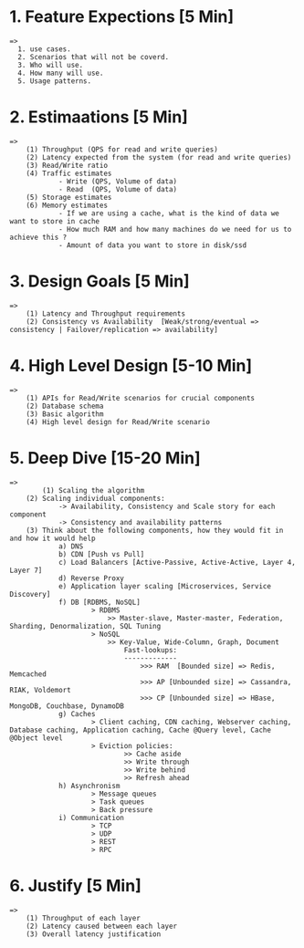 # 1. Feature Expections [5 Min]
    => 
      1. use cases.
      2. Scenarios that will not be coverd.
      3. Who will use.
      4. How many will use.
      5. Usage patterns.


# 2. Estimaations [5 Min]
    =>
        (1) Throughput (QPS for read and write queries)
        (2) Latency expected from the system (for read and write queries)
        (3) Read/Write ratio
        (4) Traffic estimates
                - Write (QPS, Volume of data)
                - Read  (QPS, Volume of data)
        (5) Storage estimates
        (6) Memory estimates
                - If we are using a cache, what is the kind of data we want to store in cache
                - How much RAM and how many machines do we need for us to achieve this ?
                - Amount of data you want to store in disk/ssd

# 3. Design Goals [5 Min]
    =>         
        (1) Latency and Throughput requirements
        (2) Consistency vs Availability  [Weak/strong/eventual => consistency | Failover/replication => availability]


# 4. High Level Design [5-10 Min]
    =>
        (1) APIs for Read/Write scenarios for crucial components
        (2) Database schema
        (3) Basic algorithm
        (4) High level design for Read/Write scenario


# 5. Deep Dive [15-20 Min]
    => 
            (1) Scaling the algorithm
        (2) Scaling individual components: 
                -> Availability, Consistency and Scale story for each component
                -> Consistency and availability patterns
        (3) Think about the following components, how they would fit in and how it would help
                a) DNS
                b) CDN [Push vs Pull]
                c) Load Balancers [Active-Passive, Active-Active, Layer 4, Layer 7]
                d) Reverse Proxy
                e) Application layer scaling [Microservices, Service Discovery]
                f) DB [RDBMS, NoSQL]
                        > RDBMS 
                            >> Master-slave, Master-master, Federation, Sharding, Denormalization, SQL Tuning
                        > NoSQL
                            >> Key-Value, Wide-Column, Graph, Document
                                Fast-lookups:
                                -------------
                                    >>> RAM  [Bounded size] => Redis, Memcached
                                    >>> AP [Unbounded size] => Cassandra, RIAK, Voldemort
                                    >>> CP [Unbounded size] => HBase, MongoDB, Couchbase, DynamoDB
                g) Caches
                        > Client caching, CDN caching, Webserver caching, Database caching, Application caching, Cache @Query level, Cache @Object level
                        > Eviction policies:
                                >> Cache aside
                                >> Write through
                                >> Write behind
                                >> Refresh ahead
                h) Asynchronism
                        > Message queues
                        > Task queues
                        > Back pressure
                i) Communication
                        > TCP
                        > UDP
                        > REST
                        > RPC




# 6. Justify [5 Min]
    => 
    	(1) Throughput of each layer
    	(2) Latency caused between each layer
    	(3) Overall latency justification
